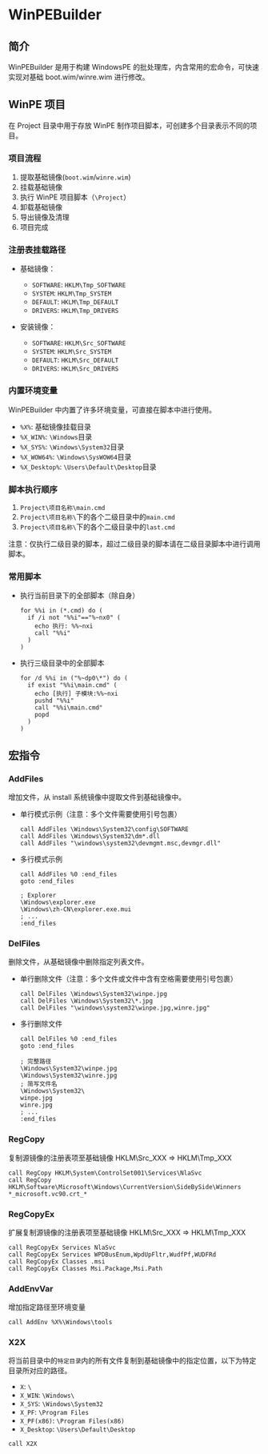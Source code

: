 # WinPEBuilder

## 简介

WinPEBuilder 是用于构建 WindowsPE 的批处理库，内含常用的宏命令，可快速实现对基础 boot.wim/winre.wim 进行修改。

## WinPE 项目

在 Project 目录中用于存放 WinPE 制作项目脚本，可创建多个目录表示不同的项目。

### 项目流程

1. 提取基础镜像(`boot.wim`/`winre.wim`)
2. 挂载基础镜像
3. 执行 WinPE 项目脚本（`\Project`）
4. 卸载基础镜像
5. 导出镜像及清理
6. 项目完成

### 注册表挂载路径

- 基础镜像：

  - `SOFTWARE`: `HKLM\Tmp_SOFTWARE`
  - `SYSTEM`: `HKLM\Tmp_SYSTEM`
  - `DEFAULT`: `HKLM\Tmp_DEFAULT`
  - `DRIVERS`: `HKLM\Tmp_DRIVERS`

- 安装镜像：

  - `SOFTWARE`: `HKLM\Src_SOFTWARE`
  - `SYSTEM`: `HKLM\Src_SYSTEM`
  - `DEFAULT`: `HKLM\Src_DEFAULT`
  - `DRIVERS`: `HKLM\Src_DRIVERS`

### 内置环境变量

WinPEBuilder 中内置了许多环境变量，可直接在脚本中进行使用。

- `%X%`: 基础镜像挂载目录
- `%X_WIN%`: `\Windows`目录
- `%X_SYS%`: `\Windows\System32`目录
- `%X_WOW64%`: `\Windows\SysWOW64`目录
- `%X_Desktop%`: `\Users\Default\Desktop`目录

### 脚本执行顺序

1. `Project\项目名称\main.cmd`
2. `Project\项目名称\`下的各个二级目录中的`main.cmd`
3. `Project\项目名称\`下的各个二级目录中的`last.cmd`

注意：仅执行二级目录的脚本，超过二级目录的脚本请在二级目录脚本中进行调用脚本。

### 常用脚本

- 执行当前目录下的全部脚本（除自身）

  ```batch
  for %%i in (*.cmd) do (
    if /i not "%%i"=="%~nx0" (
      echo 执行: %%~nxi
      call "%%i"
    )
  )
  ```

- 执行三级目录中的全部脚本

  ```batch
  for /d %%i in ("%~dp0\*") do (
    if exist "%%i\main.cmd" (
      echo [执行] 子模块:%%~nxi
      pushd "%%i"
      call "%%i\main.cmd"
      popd
    )
  )
  ```

## 宏指令

### AddFiles

增加文件，从 install 系统镜像中提取文件到基础镜像中。

- 单行模式示例（注意：多个文件需要使用引号包裹）

  ```batch
  call AddFiles \Windows\System32\config\SOFTWARE
  call AddFiles \Windows\System32\dm*.dll
  call AddFiles "\windows\system32\devmgmt.msc,devmgr.dll"
  ```

- 多行模式示例

  ```batch
  call AddFiles %0 :end_files
  goto :end_files

  ; Explorer
  \Windows\explorer.exe
  \Windows\zh-CN\explorer.exe.mui
  ; ...
  :end_files
  ```

### DelFiles

删除文件，从基础镜像中删除指定列表文件。

- 单行删除文件（注意：多个文件或文件中含有空格需要使用引号包裹）

  ```batch
  call DelFiles \Windows\System32\winpe.jpg
  call DelFiles \Windows\System32\*.jpg
  call DelFiles "\windows\system32\winpe.jpg,winre.jpg"
  ```

- 多行删除文件

  ```batch
  call DelFiles %0 :end_files
  goto :end_files

  ; 完整路径
  \Windows\System32\winpe.jpg
  \Windows\System32\winre.jpg
  ; 简写文件名
  \Windows\System32\
  winpe.jpg
  winre.jpg
  ; ...
  :end_files
  ```

### RegCopy

复制源镜像的注册表项至基础镜像 HKLM\Src_XXX => HKLM\Tmp_XXX

```batch
call RegCopy HKLM\System\ControlSet001\Services\NlaSvc
call RegCopy HKLM\Software\Microsoft\Windows\CurrentVersion\SideBySide\Winners *_microsoft.vc90.crt_*
```

### RegCopyEx

扩展复制源镜像的注册表项至基础镜像 HKLM\Src_XXX => HKLM\Tmp_XXX

```batch
call RegCopyEx Services NlaSvc
call RegCopyEx Services WPDBusEnum,WpdUpFltr,WudfPf,WUDFRd
call RegCopyEx Classes .msi
call RegCopyEx Classes Msi.Package,Msi.Path
```

### AddEnvVar

增加指定路径至环境变量

```batch
call AddEnv %X%\Windows\tools
```

### X2X

将当前目录中的`特定目录`内的所有文件复制到基础镜像中的指定位置，以下为特定目录所对应的路径。

- `X`: `\`
- `X_WIN`: `\Windows\`
- `X_SYS`: `\Windows\System32`
- `X_PF`: `\Program Files`
- `X_PF(x86)`: `\Program Files(x86)`
- `X_Desktop`: `\Users\Default\Desktop`

```batch
call X2X
```

